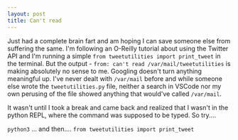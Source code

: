 ```yaml
---
layout: post
title: Can't read
---
```


Just had a complete brain fart and am hoping I can save someone else from suffering the same. I'm following an O-Reilly tutorial about using the Twitter API and I'm running a simple `from tweetutilities import print_tweet` in the terminal. But the output - `from: can't read /var/mail/tweetutilities` is making absolutely no sense to me. Googling doesn't turn anything meaningful up. I've never dealt with `/var/mail` before and while someone else wrote the `tweetutilities.py` file, neither a search in VSCode nor my own perusing of the file showed anything that would've called `/var/mail`.

It wasn't until I took a break and came back and realized that I wasn't in the python REPL, where the command was supposed to be typed. So try....

`python3`
... and then....
`from tweetutilities import print_tweet`
